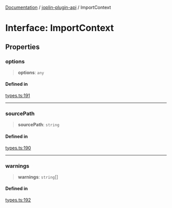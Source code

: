 [Documentation](../../packages.md) / [joplin-plugin-api](../index.md) / ImportContext

# Interface: ImportContext

## Properties

### options

> **options**: `any`

#### Defined in

[types.ts:191](https://github.com/rxliuli/joplin-utils/blob/4824c3237f6c8bc282f001f71c149c89286aefdc/packages/joplin-plugin-api/src/types.ts#L191)

---

### sourcePath

> **sourcePath**: `string`

#### Defined in

[types.ts:190](https://github.com/rxliuli/joplin-utils/blob/4824c3237f6c8bc282f001f71c149c89286aefdc/packages/joplin-plugin-api/src/types.ts#L190)

---

### warnings

> **warnings**: `string`[]

#### Defined in

[types.ts:192](https://github.com/rxliuli/joplin-utils/blob/4824c3237f6c8bc282f001f71c149c89286aefdc/packages/joplin-plugin-api/src/types.ts#L192)
